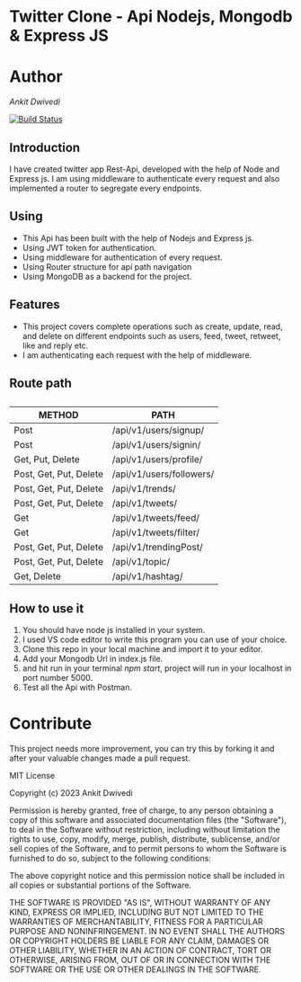 # Twitter Clone - Api Nodejs, Mongodb & Express JS
##
# Author
_Ankit Dwivedi_

[![Build Status](https://travis-ci.org/anksji/NewsApp-RestApi.svg?branch=main)](https://travis-ci.org/anksji/NewsApp-RestApi)

## Introduction
I have created twitter app Rest-Api, developed with the help of Node and Express js. I am using middleware to authenticate every request and also implemented a router to segregate every endpoints.

## Using
- This Api has been built with the help of Nodejs and Express js.
- Using JWT token for authentication. 
- Using middleware for authentication of every request.
- Using Router structure for api path navigation
- Using MongoDB as a backend for the project.


## Features
- This project covers complete operations such as create, update, read, and delete on different endpoints such as users, feed, tweet, retweet, like and reply etc.
- I am authenticating each request with the help of middleware.

## Route path 
##
| METHOD | PATH |
| ------ | ------ |
| Post | /api/v1/users/signup/ |
| Post | /api/v1/users/signin/ |
| Get, Put, Delete | /api/v1/users/profile/ |
| Post, Get, Put, Delete | /api/v1/users/followers/ |
| Post, Get, Put, Delete  | /api/v1/trends/ |
| Post, Get, Put, Delete  | /api/v1/tweets/ |
| Get | /api/v1/tweets/feed/ |
| Get  | /api/v1/tweets/filter/ |
| Post, Get, Put, Delete  | /api/v1/trendingPost/ |
| Post, Get, Put, Delete  | /api/v1/topic/ |
| Get, Delete  | /api/v1/hashtag/ |



## How to use it

1. You should have node js installed in your system.
2. I used VS code editor to write this program you can use of your choice.
3. Clone this repo in your local machine and import it to your editor.
4. Add your Mongodb Url in index.js file.
5. and hit run in your terminal _npm start_, project will run in your localhost in port number 5000. 
4. Test all the Api with Postman.


# Contribute
This project needs more improvement, you can try this by forking it and after your valuable changes made a pull request.


MIT License

Copyright (c) 2023 Ankit Dwivedi

Permission is hereby granted, free of charge, to any person obtaining a copy of this software and associated documentation files (the "Software"), to deal in the Software without restriction, including without limitation the rights to use, copy, modify, merge, publish, distribute, sublicense, and/or sell copies of the Software, and to permit persons to whom the Software is furnished to do so, subject to the following conditions:

The above copyright notice and this permission notice shall be included in all copies or substantial portions of the Software.

THE SOFTWARE IS PROVIDED "AS IS", WITHOUT WARRANTY OF ANY KIND, EXPRESS OR IMPLIED, INCLUDING BUT NOT LIMITED TO THE WARRANTIES OF MERCHANTABILITY, FITNESS FOR A PARTICULAR PURPOSE AND NONINFRINGEMENT. IN NO EVENT SHALL THE AUTHORS OR COPYRIGHT HOLDERS BE LIABLE FOR ANY CLAIM, DAMAGES OR OTHER LIABILITY, WHETHER IN AN ACTION OF CONTRACT, TORT OR OTHERWISE, ARISING FROM, OUT OF OR IN CONNECTION WITH THE SOFTWARE OR THE USE OR OTHER DEALINGS IN THE SOFTWARE.

